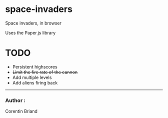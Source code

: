 # space-invaders

Space invaders, in browser

Uses the Paper.js library

# TODO

- Persistent highscores
- ~~Limit the fire rate of the cannon~~
- Add multiple levels
- Add aliens firing back

***
### Author :
Corentin Briand